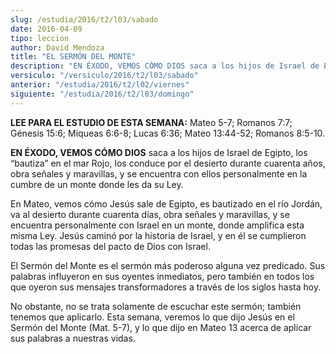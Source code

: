 ```yaml
---
slug: /estudia/2016/t2/l03/sabado
date: 2016-04-09
tipo: leccion
author: David Mendoza
title: "EL SERMÓN DEL MONTE"
description: "EN ÉXODO, VEMOS CÓMO DIOS saca a los hijos de Israel de Egipto, los “bautiza”  en el mar Rojo, los conduce por el desierto durante cuarenta años, obra  señales y maravillas, y se encuentra con ellos personalmente en la cumbre de  un monte donde les da su Ley."
versiculo: "/versiculo/2016/t2/l03/sabado"
anterior: "/estudia/2016/t2/l02/viernes"
siguiente: "/estudia/2016/t2/l03/domingo"
---
```


**LEE PARA EL ESTUDIO DE ESTA SEMANA:** Mateo 5-7; Romanos 7:7; Génesis 15:6; Miqueas 6:6-8; Lucas 6:36; Mateo 13:44-52; Romanos 8:5-10.

**EN ÉXODO, VEMOS CÓMO DIOS** saca a los hijos de Israel de Egipto, los “bautiza” en el mar Rojo, los conduce por el desierto durante cuarenta años, obra señales y maravillas, y se encuentra con ellos personalmente en la cumbre de un monte donde les da su Ley.

En Mateo, vemos cómo Jesús sale de Egipto, es bautizado en el río Jordán, va al desierto durante cuarenta días, obra señales y maravillas, y se encuentra personalmente con Israel en un monte, donde amplifica esta misma Ley. Jesús caminó por la historia de Israel, y en él se cumplieron todas las promesas del pacto de Dios con Israel.

El Sermón del Monte es el sermón más poderoso alguna vez predicado. Sus palabras influyeron en sus oyentes inmediatos, pero también en todos los que oyeron sus mensajes transformadores a través de los siglos hasta hoy.

No obstante, no se trata solamente de escuchar este sermón; también tenemos que aplicarlo. Esta semana, veremos lo que dijo Jesús en el Sermón del Monte (Mat. 5-7), y lo que dijo en Mateo 13 acerca de aplicar sus palabras a nuestras vidas.
